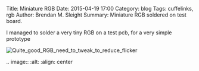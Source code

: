Title: Miniature RGB
Date: 2015-04-19 17:00
Category: blog
Tags: cuffelinks, rgb
Author: Brendan M. Sleight
Summary: Miniature RGB soldered on test board.

I managed to solder a very tiny RGB on a test pcb, for a very simple prototype

![Quite_good_RGB_need_to_tweak_to_reduce_flicker]({filename}/images/Miniature-RGB/Quite_good_RGB_need_to_tweak_to_reduce_flicker.gif "Quite_good_RGB_need_to_tweak_to_reduce_flicker")

.. image:: 
    :alt: 
    :align: center
